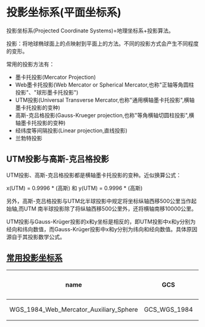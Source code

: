 #   投影坐标系(平面坐标系)
投影坐标系(Projected Coordinate Systems)=地理坐标系+投影算法。

投影：将地球椭球面上的点映射到平面上的方法。不同的投影方式会产生不同程度的变形。

常用的投影方法有：
- 墨卡托投影(Mercator Projection)
- Web墨卡托投影(Web Mercator or Spherical Mercator,也称"正轴等角圆柱投影"、"球形墨卡托投影")
- UTM投影(Universal Transverse  Mercator,也称"通用横轴墨卡托投影",横轴墨卡托投影的变种)
- 高斯-克吕格投影(Gauss-Krueger projection,也称"等角横轴切圆柱投影",横轴墨卡托投影的变种)
- 经纬度等间隔投影(Linear projection,直线投影)
- 兰勃特投影

##  UTM投影与高斯-克吕格投影
UTM投影、高斯-克吕格投影都是横轴墨卡托投影的变种。近似换算公式：

x(UTM) = 0.9996 * (高斯)  和 y(UTM) = 0.9996 * (高斯)

另外，高斯-克吕格投影与UTM北半球投影中规定将坐标纵轴西移500公里当作起始轴,而UTM 南半球投影除了将纵轴西移500公里外，还将横轴南移10000公里。

UTM投影与Gauss-Krüger投影的x和y坐标是相反的，即UTM投影中x和y分别为经向和纬向数值，而Gauss-Krüger投影中x和y分别为纬向和经向数值。具体原因源自于其投影数学公式。

##  [常用投影坐标系](https://developers.arcgis.com/javascript/3/jshelp/pcs.html)
|name|GCS|EPSG Code|EPSG Code(内部)|remark|
|----|---|---------|--------------|------|
|WGS_1984_Web_Mercator_Auxiliary_Sphere|GCS_WGS_1984|3857|102100|900913(谷歌)|